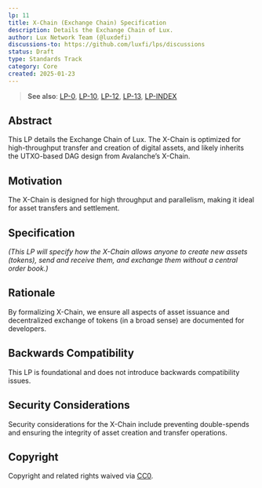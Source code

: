 ```yaml
---
lp: 11
title: X-Chain (Exchange Chain) Specification
description: Details the Exchange Chain of Lux.
author: Lux Network Team (@luxdefi)
discussions-to: https://github.com/luxfi/lps/discussions
status: Draft
type: Standards Track
category: Core
created: 2025-01-23
---
```


> **See also**: [LP-0](./lp-0.md), [LP-10](./lp-10.md), [LP-12](./lp-12.md), [LP-13](./lp-13.md), [LP-INDEX](./LP-INDEX.md)

## Abstract

This LP details the Exchange Chain of Lux. The X-Chain is optimized for high-throughput transfer and creation of digital assets, and likely inherits the UTXO-based DAG design from Avalanche’s X-Chain.

## Motivation

The X-Chain is designed for high throughput and parallelism, making it ideal for asset transfers and settlement.

## Specification

*(This LP will specify how the X-Chain allows anyone to create new assets (tokens), send and receive them, and exchange them without a central order book.)*

## Rationale

By formalizing X-Chain, we ensure all aspects of asset issuance and decentralized exchange of tokens (in a broad sense) are documented for developers.

## Backwards Compatibility

This LP is foundational and does not introduce backwards compatibility issues.

## Security Considerations

Security considerations for the X-Chain include preventing double-spends and ensuring the integrity of asset creation and transfer operations.

## Copyright

Copyright and related rights waived via [CC0](../LICENSE.md).